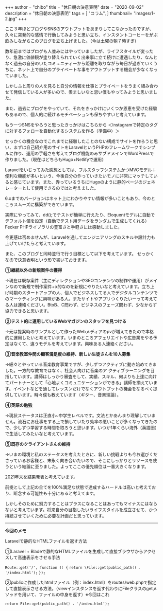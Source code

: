 +++
author = "chibo"
title = "休日朝の決意表明"
date = "2020-09-02"
description = "休日朝の決意表明"
tags = [
    "コラム",
]
thumbnail= "images/1-2.jpg"
+++


ここ３年ほどブログやSNSのアウトプットをあまりしてこなかったのですが、久々に突発的な感情で行動してみようと思い立ち、インスタントコーヒーをがぶ飲みしながらこのブログを立ち上げました。（今は土曜の朝７時すぎ）


数年前まではブログも人並みにはやっていましたが、ライフスタイルが変ったり、急激に価値観が塗り替えられていく出来事に立て続けに遭遇したり、なんとなく過去の自分のいたコミュニティーから距離を取りながら毎日が過ぎていくうちに、ネット上で自分のプライベートな事をアウトプットする機会が少なくなっていました。


しかしふと周りの人を見ると自分の情報を仕事とプライベートをうまく組み合わせて発信している人が多いので、羨ましいなと思い僕もやってみようと思いました。

また、過去にブログをやっていて、それをきっかけにいくつか恩恵を受けた経験もあるので、個人的に続けるモチベーションも保ちやすいと考えています。

もう一つSNSをやろうと思ったきっかけはこちらから
＜Instagramで特定のタグに対するフォローを自動化するシステムを作る（準備中）＞


せっかくの機会なのでこれまでに経験したことのない構成でサイトを作ろうと思い、まずは自己紹介用のサイトをLaravelというPHPのフレームワークでシンプルに作り、運用の手軽さを考えてブログ機能のみサブドメインでWordPressで作りました。（現在はどちらもHugo+Netlifyで運用）

Laravelをいじってみた感想としては、フルスタッフシステムかつMVCモデル＋便利な機能が多いという、今後自分の作っていきたいモノに非常にマッチしていると感じています。また、弄っているうちにHugoのように静的ページのジェネレーターとして使用できるのではと考えました。


6.xまでのバージョンはネット上にわかりやすい情報が多いこともあり、今のところスムーズに構築ができています。


実際にやってみて、dd();でテストが簡単に行えたり、Eloquentモデルに自動でデフォルト値を設定（自動でテスト用データをランダムで生成してくれる）Fecker PHPライブラリの豊富さと手軽さには感動しました。


今更感は否めませんが、Laravelを通してエンジニアリングのスキルや設計力も上げていけたらと考えています。


また、このブログと同時並行で行う目標として以下を考えています。
せっかくなので決意表明という形で書いておきます。


**①継続以外の新規案件の獲得**

→現在は既存案件（主にディレクションやSEOコンテンツの制作や運用）がメインなので新規で制作案件+α的なのを新規にやりたいなと考えています。立ち上げ時期のスタートアップの人、個人でビジネスしてる人でデジタルコンテンツでのマーケティングに興味がある人。またサイトやアプリつくりたいーって考えてる人は連絡ください。BtoB、C問わず、ビジネスのフェーズ問わず、少なからず協力できると思います。


**②テスト的に運用しているWebマガジンのスタッフを見つける**

→元は提案時のサンプルとして作ったWebメディアのpvが増えてきたので本格的に運用したいと考えています。いまのところアフェリエイトや広告業をやる予定はなくて、違うモデルを考えています。興味ある人連絡ください。

**③音楽教室仲間の顧客満足度の維持、新しい生徒さんを10人募集**

→細々とやっている音楽教育事業ですが、少しずつアクティブに動き始めてきました。一方的な教育ではなく、社会人向けに音楽のア クティブラーニングを目指しています。講師はしっかり審査をして、実績、スキル、何よりも上達に向けてパートナーとして「心地よくコミュニケーションができる」講師を揃えています。イベントなどを通してレッスンだけでなくアウトプットの機会をなるべく提供しています。時々僕も教えています（ギター、音楽理論）。

**④英語の勉強**

→現状ステータスは正直小~中学生レベルです。文法とかあんまり理解していません。流石にお仕事をする上で損していたり効率の悪いことが多くなってきたので、少しずつ学習する時間を取ろうと思います。いつか1年くらい海外（英語圏）で生活してみたいなと考えています。

**⑤既存のクライアントさんの維持**

→いまの環境と私のステータスを考えたときに、新しい挑戦よりも今お選びくださっているお客様と、末永く向き合いたいので、そこにしっかりとリソースを使うという結論に至りました。よってここの優先順位は一番大きくなります。



2021年末を結果発表と考えています。



前提として上記の全てを100%満足な状態で達成するハードルは高いと考えており、断念する可能性も十分にあると考えてます。

しかしそのために努力することはプラスになることはあってもマイナスにはならないと考えています。将来自分の目指したいライフスタイルを成立させて、かつ持続させていくために必要な計画だと思っています。　　　　
　　


*** 
**今回のメモ**

Laravelで静的なHTMLファイルを返す方法

①Laravel + Bladeで静的なHTMLファイルを生成して直接ブラウザからアクセスして高速表示をさせる手法

`Route::get('/', function () {`
    `return \File::get(public_path() . '/index.html');`
`});`

②publicに作成したhtmlファイル（例：index.html）をroutes/web.phpで指定して直接表示させる方法。（viewインスタンスを返す代わりにFileクラスのgetメソッドを用いて、ファイルの中身を返す）※今回はこれ

`return File::get(public_path() . '/index.html');`



